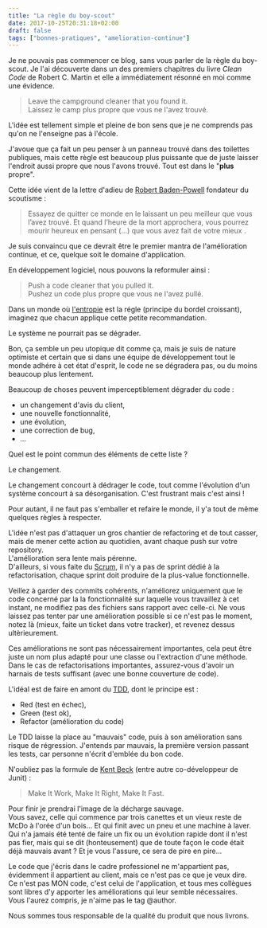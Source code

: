 ```yaml
---
title: "La règle du boy-scout"
date: 2017-10-25T20:31:18+02:00
draft: false
tags: ["bonnes-pratiques", "amelioration-continue"]
---
```


Je ne pouvais pas commencer ce blog, sans vous parler de la règle du boy-scout. 
Je l'ai découverte dans un des premiers chapitres du livre *Clean Code* de Robert C. Martin et elle a immédiatement résonné en moi comme une évidence.  

> Leave the campground cleaner that you found it.  
  Laissez le camp plus propre que vous ne l'avez trouvé. 

L'idée est tellement simple et pleine de bon sens que je ne comprends pas qu'on ne l'enseigne pas à l'école.

J'avoue que ça fait un peu penser à un panneau trouvé dans des toilettes publiques, mais cette règle est beaucoup plus puissante 
que de juste laisser l'endroit aussi propre que nous l'avons trouvé. Tout est dans le "**plus** propre".

Cette idée vient de la lettre d'adieu de [Robert Baden-Powell](https://fr.wikipedia.org/wiki/Robert_Baden-Powell) fondateur du scoutisme :

> Essayez de quitter ce monde en le laissant un peu meilleur que vous l’avez trouvé. Et quand l’heure de la mort approchera, vous pourrez mourir heureux en pensant (…) que vous avez fait de votre mieux .

Je suis convaincu que ce devrait être le premier mantra de l'amélioration continue, et ce, quelque soit le domaine d'application.  

En développement logiciel, nous pouvons la reformuler ainsi :

> Push a code cleaner that you pulled it.  
  Pushez un code plus propre que vous ne l'avez pullé.
  
Dans un monde où [l'entropie](https://fr.wikipedia.org/wiki/Entropie) est la régle (principe du bordel croissant), imaginez que chacun applique cette petite recommandation. 
 
Le système ne pourrait pas se dégrader.  

Bon, ça semble un peu utopique dit comme ça, mais je suis de nature optimiste et certain que si dans une équipe de développement tout le monde adhére à cet état d'esprit, 
le code ne se dégradera pas, ou du moins beaucoup plus lentement.

Beaucoup de choses peuvent imperceptiblement dégrader du code : 

- un changement d'avis du client, 
- une nouvelle fonctionnalité, 
- une évolution, 
- une correction de bug, 
- ...

Quel est le point commun des éléments de cette liste ?  

Le changement.  

Le changement concourt à dédrager le code, tout comme l'évolution d'un système concourt à sa désorganisation. C'est frustrant mais c'est ainsi !

Pour autant, il ne faut pas s'emballer et refaire le monde, il y'a tout de même quelques règles à respecter.

L'idée n'est pas d'attaquer un gros chantier de refactoring et de tout casser, mais de mener cette action au quotidien, avant chaque push sur votre repository.  
L'amélioration sera lente mais pérenne.  
D'ailleurs, si vous faite du [Scrum](https://fr.wikipedia.org/wiki/Scrum_(Boite_%C3%A0_outils)), il n'y a pas de sprint dédié à la refactorisation, chaque sprint doit produire de la plus-value fonctionnelle.  

Veillez à garder des commits cohérents, n'améliorez uniquement que le code concerné par la la fonctionnalité sur laquelle vous travaillez à cet instant, ne modifiez pas des fichiers sans rapport avec celle-ci.
Ne vous laissez pas tenter par une amélioration possible si ce n'est pas le moment, notez là (mieux, faite un ticket dans votre tracker), et revenez dessus ultèrieurement.  

Ces améliorations ne sont pas nécessairement importantes, cela peut être juste un nom plus adapté pour une classe ou l'extraction d'une méthode.  
Dans le cas de refactorisations importantes, assurez-vous d'avoir un harnais de tests suffisant (avec une bonne couverture de code).

L'idéal est de faire en amont du [TDD](https://fr.wikipedia.org/wiki/Test_driven_development), dont le principe est :

- Red (test en échec),
- Green (test ok),
- Refactor (amélioration du code)

Le TDD laisse la place au "mauvais" code, puis à son amélioration sans risque de régression. 
J'entends par mauvais, la première version passant les tests, car personne n'écrit d'emblée du bon code.

N'oubliez pas la formule de [Kent Beck](https://fr.wikipedia.org/wiki/Kent_Beck) (entre autre co-développeur de Junit) :  

> Make It Work, Make It Right, Make It Fast.

Pour finir je prendrai l'image de la décharge sauvage.  
Vous savez, celle qui commence par trois canettes et un vieux reste de McDo à l'orée d'un bois...  Et qui finit avec un pneu et une machine à laver.  
Qui n'a jamais été tenté de faire un fix ou un évolution rapide dont il n'est pas fier, mais qui se dit (honteusement) que de toute façon le code était déjà mauvais avant ? 
Et je vous l'assure, ce sera de pire en pire...

Le code que j'écris dans le cadre professionel ne m'appartient pas, évidemment il appartient au client, mais ce n'est pas ce que je veux dire.  
Ce n'est pas MON code, c'est celui de l'application, et tous mes collègues sont libres d'y apporter les améliorations qui leur semble nécessaires.  
Vous l'aurez compris, je n'aime pas le tag @author. 

Nous sommes tous responsable de la qualité du produit que nous livrons.